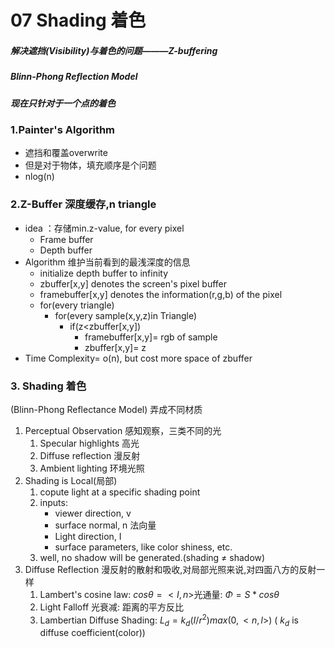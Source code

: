 # 07 Shading 着色
##### 解决遮挡(Visibility)与着色的问题———Z-buffering
##### Blinn-Phong Reflection Model
##### 现在只针对于一个点的着色
### 1.Painter's Algorithm
- 遮挡和覆盖overwrite
- 但是对于物体，填充顺序是个问题
- nlog(n)
### 2.Z-Buffer 深度缓存,n triangle
- idea ：存储min.z-value, for every pixel
    - Frame buffer
    - Depth buffer
- Algorithm 维护当前看到的最浅深度的信息
    - initialize depth buffer to infinity
    - zbuffer[x,y] denotes the screen's pixel buffer
    - framebuffer[x,y] denotes the information(r,g,b) of the pixel
    - for(every triangle)
        - for(every sample(x,y,z)in Triangle)
            - if(z&lt;zbuffer[x,y])
                 - framebuffer[x,y]= rgb of sample
                 - zbuffer[x,y]= z
- Time Complexity= o(n), but cost more space of zbuffer
### 3. Shading 着色 
(Blinn-Phong Reflectance Model) 弄成不同材质
1. Perceptual Observation 感知观察，三类不同的光
    1. Specular highlights 高光
    2. Diffuse reflection 漫反射
    3. Ambient lighting 环境光照
2. Shading is Local(局部)
    1. copute light at a specific shading point
    2. inputs:
        - viewer direction, v
        - surface normal, n 法向量
        - Light direction, I
        - surface parameters, like color shiness, etc.
    3. well, no shadow will be generated.(shading $\neq$ shadow)
3. Diffuse Reflection 漫反射的散射和吸收,对局部光照来说,对四面八方的反射一样
    1. Lambert's cosine law: $cos\theta =<I,n>$光通量: $\Phi =S*cos\theta$
    2. Light Falloff 光衰减: 距离的平方反比
    3. Lambertian Diffuse Shading: $L_d = k_d (I/r^2)max(0,<n,l>)$ ( $k_d$ is diffuse coefficient(color))
    
